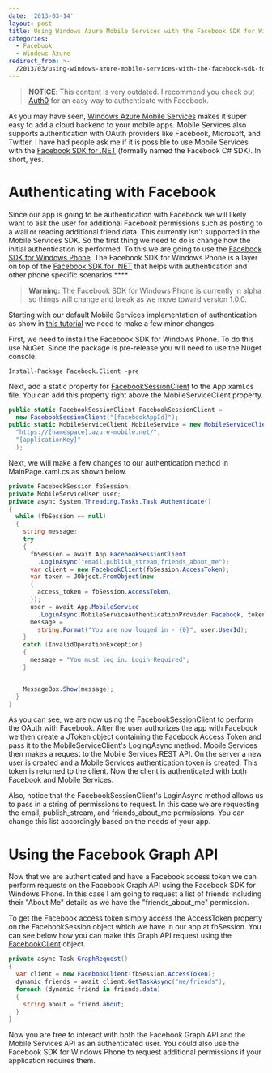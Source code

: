 ```yaml
---
date: '2013-03-14'
layout: post
title: Using Windows Azure Mobile Services with the Facebook SDK for Windows Phone
categories:
  - Facebook
  - Windows Azure
redirect_from: >-
  /2013/03/using-windows-azure-mobile-services-with-the-facebook-sdk-for-windows-phone/
---
```


> **NOTICE**: This content is very outdated. I recommend you check out [Auth0](https://auth0.com/docs/quickstart/native-mobile/windowsphone/azure-mobile-services) for an easy way to authenticate with Facebook.

As you may have seen, [Windows Azure Mobile Services](http://www.windowsazure.com/en-us/home/scenarios/mobile-services/) makes it super easy to add a cloud backend to your mobile apps. Mobile Services also supports authentication with OAuth providers like Facebook, Microsoft, and Twitter. I have had people ask me if it is possible to use Mobile Services with the [Facebook SDK for .NET](https://github.com/facebook-csharp-sdk/facebook-csharp-sdk) (formally named the Facebook C# SDK). In short, yes.

# Authenticating with Facebook
Since our app is going to be authentication with Facebook we will likely want to ask the user for additional Facebook permissions such as posting to a wall or reading additional friend data. This currently isn't supported in the Mobile Services SDK. So the first thing we need to do is change how the initial authentication is performed. To this we are going to use the [Facebook SDK for Windows Phone](https://github.com/facebook-csharp-sdk/facebook-winclient-sdk). The Facebook SDK for Windows Phone is a layer on top of the [Facebook SDK for .NET](https://github.com/facebook-csharp-sdk/facebook-csharp-sdk) that helps with authentication and other phone specific scenarios.****

> **Warning:** The Facebook SDK for Windows Phone is currently in alpha so things will change and break as we move toward version 1.0.0.

Starting with our default Mobile Services implementation of authentication as show in [this tutorial](http://www.windowsazure.com/en-us/develop/mobile/tutorials/get-started-with-users-dotnet/) we need to make a few minor changes.

First, we need to install the Facebook SDK for Windows Phone. To do this use NuGet. Since the package is pre-release you will need to use the Nuget console.

```posh
Install-Package Facebook.Client -pre
```

Next, add a static property for [FacebookSessionClient](https://github.com/facebook-csharp-sdk/facebook-winclient-sdk/blob/master/Source/Facebook.Client/FacebookSessionClient.cs) to the App.xaml.cs file. You can add this property right above the MobileServiceClient property.

```cs
public static FacebookSessionClient FacebookSessionClient =
  new FacebookSessionClient("[facebookAppId]");
public static MobileServiceClient MobileService = new MobileServiceClient(
  "https://[namespace].azure-mobile.net/",
  "[applicationKey]"
  );
```

Next, we will make a few changes to our authentication method in MainPage.xaml.cs as shown below.

```cs
private FacebookSession fbSession;
private MobileServiceUser user;
private async System.Threading.Tasks.Task Authenticate()
{
  while (fbSession == null)
  {
    string message;
    try
    {
      fbSession = await App.FacebookSessionClient
        .LoginAsync("email,publish_stream,friends_about_me");
      var client = new FacebookClient(fbSession.AccessToken);
      var token = JObject.FromObject(new
      {
        access_token = fbSession.AccessToken,
      });
      user = await App.MobileService
        .LoginAsync(MobileServiceAuthenticationProvider.Facebook, token);
      message =
        string.Format("You are now logged in - {0}", user.UserId);
    }
    catch (InvalidOperationException)
    {
      message = "You must log in. Login Required";
    }


    MessageBox.Show(message);
  }
}
```

As you can see, we are now using the FacebookSessionClient to perform the OAuth with Facebook. After the user authorizes the app with Facebook we then create a JToken object containing the Facebook Access Token and pass it to the MobileServiceClient's LogingAsync method. Mobile Services then makes a request to the Mobile Services REST API. On the server a new user is created and a Mobile Services authentication token is created. This token is returned to the client. Now the client is authenticated with both Facebook and Mobile Services.

Also, notice that the FacebookSessionClient's LoginAsync method allows us to pass in a string of permissions to request. In this case we are requesting the email, publish_stream, and friends_about_me permissions. You can change this list accordingly based on the needs of your app.


# Using the Facebook Graph API
Now that we are authenticated and have a Facebook access token we can perform requests on the Facebook Graph API using the Facebook SDK for Windows Phone. In this case I am going to request a list of friends including their "About Me" details as we have the "friends_about_me" permission.

To get the Facebook access token simply access the AccessToken property on the FacebookSession object which we have in our app at fbSession. You can see below how you can make this Graph API request using the [FacebookClient](https://github.com/facebook-csharp-sdk/facebook-csharp-sdk/blob/master/Source/Facebook/FacebookClient.cs) object.

```cs
private async Task GraphRequest()
{
  var client = new FacebookClient(fbSession.AccessToken);
  dynamic friends = await client.GetTaskAsync("me/friends");
  foreach (dynamic friend in friends.data)
  {
    string about = friend.about;
  }
}
```

Now you are free to interact with both the Facebook Graph API and the Mobile Services API as an authenticated user. You could also use the Facebook SDK for Windows Phone to request additional permissions if your application requires them.

